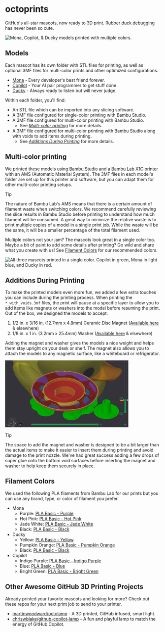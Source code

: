 # octoprints

GitHub's all-star mascots, now ready to 3D print. [Rubber duck debugging](https://wikipedia.org/wiki/Rubber_duck_debugging) has never been so cute.

<img src="images/full_set_multicolor.jpg" alt="Mona, Copilot, & Ducky models printed with multiple colors." width="800" />

## Models

Each mascot has its own folder with STL files for printing, as well as optional 3MF files for multi-color prints and other optimized configurations.

- [Mona](./models/mona) - Every developer's best friend forever.
- [Copilot](./models/copilot) - Your AI pair programmer to get stuff done.
- [Ducky](./models/ducky) - Always ready to listen but will never judge.

Within each folder, you'll find:
- An STL file which can be imported into any slicing software.
- A 3MF file configured for single-color printing with Bambu Studio.
- A 3MF file configured for multi-color printing with Bambu Studio.
   - See [_Multi-color printing_](#multi-color-printing) for more details.
- A 3MF file configured for multi-color printing with Bambu Studio along with voids to add items during printing.
   - See [_Additions During Printing_](#additions-during-printing) for more details.

## Multi-color printing

We printed these models using [Bambu Studio](https://bambulab.com/en/download/studio) and a [Bambu Lab X1C printer](https://us.store.bambulab.com/products/x1-carbon) with an AMS (Automatic Material System). The 3MF files in each model's folder are set up for this printer and software, but you can adapt them for other multi-color printing setups.

> [!TIP]
> The nature of Bambu Lab's AMS means that there is a certain amount of filament waste when switching colors. We recommend carefully reviewing the slice results in Bambu Studio before printing to understand how much filament will be consumed. A great way to minimize the relative waste is to print multiple copies of a model in a single print job. While the waste will be the same, it will be a smaller percentage of the total filament used.

Multiple colors not your jam? The mascots look great in a single color too. Maybe a bit of paint to add some details after printing? Go wild and share what you create with us! See [Filament Colors](#filament-colors) for our recommended colors.

<img src="images/full_set_monocolor.jpg" alt="All three mascots printed in a single color. Copilot in green, Mona in light blue, and Ducky in red." width="800" />

## Additions During Printing

To make the printed models even more fun, we added a few extra touches you can include during the printing process. When printing the `*_with_voids.3mf` files, the print will pause at a specific layer to allow you to add items like magnets or washers into the model before resuming the print. Out of the box, we designed the models to accept:
1. 1/2 in. x 3/16 in. (12.7mm x 4.8mm) Ceramic Disc Magnet ([Available here](https://www.homedepot.com/p/Master-Magnet-1-2-in-x-3-16-in-Ceramic-Disc-Magnet-40-Pack-96764/204752646) & elsewhere)
2. 1/8 in. x 1 in. (3.2mm x 25.4mm) Washer ([Available here](https://www.homedepot.com/p/Everbilt-1-8-in-x-1-in-Zinc-Plated-Fender-Washer-100-Piece-800362/204276365) & elsewhere)

Adding the magnet and washer gives the models a nice weight and helps them stay upright on your desk or shelf. The magnet also allows you to attach the models to any magnetic surface, like a whiteboard or refrigerator.

<img src="images/insert_pause_example.png" alt="Screenshot of Bambu Studio showing the void in the Ducky model in which a magnet & washer can be added." width="400" />

> [!TIP]
> The space to add the magnet and washer is designed to be a bit larger than the actual items to make it easier to insert them during printing and avoid damage to the print nozzle. We've had great success adding a few drops of super glue onto the bottom void surfaces before inserting the magnet and washer to help keep them securely in place.

## Filament Colors

We used the following PLA filaments from Bambu Lab for our prints but you can use any brand, type, or color of filament you prefer.

- Mona
    - Purple: [PLA Basic - Purple](https://us.store.bambulab.com/products/pla-basic-filament?id=41884191752328)
    - Hot Pink: [PLA Basic - Hot Pink](https://us.store.bambulab.com/products/pla-basic-filament?id=565815336288092173)
    - Jade White: [PLA Basic - Jade White](https://us.store.bambulab.com/products/pla-basic-filament?id=41078274687112)
    - Black: [PLA Basic - Black](https://us.store.bambulab.com/products/pla-basic-filament?id=41078274654344)
- Ducky
    - Yellow: [PLA Basic - Yellow](https://us.store.bambulab.com/products/pla-basic-filament?id=40475106836616)
    - Pumpkin Orange: [PLA Basic - Pumpkin Orange](https://us.store.bambulab.com/products/pla-basic-filament?id=565815336288092167)
    - Black: [PLA Basic - Black](https://us.store.bambulab.com/products/pla-basic-filament?id=41078274654344)
- Copilot
    - Indigo Purple: [PLA Basic - Indigo Purple](https://us.store.bambulab.com/products/pla-basic-filament?id=565815336288092179)
    - Blue: [PLA Basic - Blue](https://us.store.bambulab.com/products/pla-basic-filament?id=41142110093448)
    - Bright Green: [PLA Basic - Bright Green](https://us.store.bambulab.com/products/pla-basic-filament?id=43045598167176)

## Other Awesome GitHub 3D Printing Projects

Already printed your favorite mascots and looking for more? Check out these repos for your next print job to send to your printer.

- [martinwoodward/octolamp](https://github.com/martinwoodward/octolamp) - A 3D printed, GitHub infused, smart light.
- [chriswblake/github-copilot-lamp](https://github.com/chriswblake/github-copilot-lamp) - A fun and playful lamp to match the energy of GitHub Copilot.
